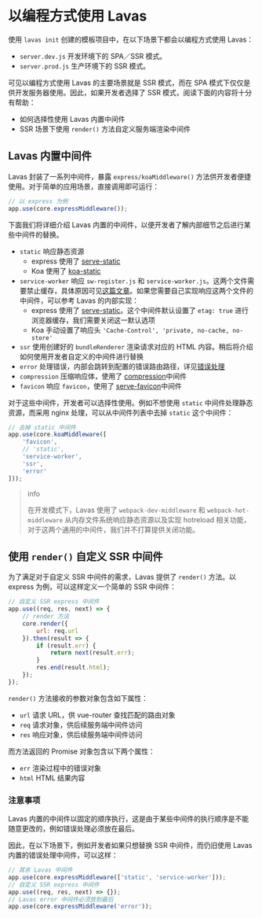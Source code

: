 # 以编程方式使用 Lavas

使用 `lavas init` 创建的模板项目中，在以下场景下都会以编程方式使用 Lavas：
* `server.dev.js` 开发环境下的 SPA／SSR 模式。
* `server.prod.js` 生产环境下的 SSR 模式。

可见以编程方式使用 Lavas 的主要场景就是 SSR 模式，而在 SPA 模式下仅仅是供开发服务器使用。因此，如果开发者选择了 SSR 模式，阅读下面的内容将十分有帮助：
* 如何选择性使用 Lavas 内置中间件
* SSR 场景下使用 `render()` 方法自定义服务端渲染中间件

## Lavas 内置中间件

Lavas 封装了一系列中间件，暴露 `express/koaMiddleware()` 方法供开发者便捷使用。对于简单的应用场景，直接调用即可运行：
```javascript
// 以 express 为例
app.use(core.expressMiddleware());
```

下面我们将详细介绍 Lavas 内置的中间件，以便开发者了解内部细节之后进行某些中间件的替换。
- `static` 响应静态资源
    - express 使用了 [serve-static](https://github.com/expressjs/serve-static)
    - Koa 使用了 [koa-static](https://github.com/koajs/static)
- `service-worker` 响应 `sw-register.js` 和 `service-worker.js`。这两个文件需要禁止缓存，具体原因可见[这篇文章](https://zhuanlan.zhihu.com/p/28161855)。如果您需要自己实现响应这两个文件的中间件，可以参考 Lavas 的内部实现：
    - express 使用了 [serve-static](https://github.com/expressjs/serve-static)。这个中间件默认设置了 `etag: true` 进行浏览器缓存，我们需要关闭这一默认选项
    - Koa 手动设置了响应头 `'Cache-Control', 'private, no-cache, no-store'`
- `ssr` 使用创建好的 `bundleRenderer` 渲染请求对应的 HTML 内容。稍后将介绍如何使用开发者自定义的中间件进行替换
- `error` 处理错误，内部会跳转到配置的错误路由路径，详见[错误处理](/guide/v2/advanced/error-handler)
- `compression` 压缩响应体，使用了 [compression](https://github.com/expressjs/compression)中间件
- `favicon` 响应 `favicon`，使用了 [serve-favicon](https://github.com/expressjs/serve-favicon)中间件

对于这些中间件，开发者可以选择性使用。例如不想使用 `static` 中间件处理静态资源，而采用 nginx 处理，可以从中间件列表中去掉 `static` 这个中间件：
```javascript
// 去掉 static 中间件
app.use(core.koaMiddleware([
    'favicon',
    // 'static',
    'service-worker',
    'ssr',
    'error'
]));
```

> info
>
> 在开发模式下，Lavas 使用了 `webpack-dev-middleware` 和 `webpack-hot-middleware` 从内存文件系统响应静态资源以及实现 hotreload 相关功能，对于这两个通用的中间件，我们并不打算提供关闭功能。

## 使用 `render()` 自定义 SSR 中间件

为了满足对于自定义 SSR 中间件的需求，Lavas 提供了 `render()` 方法。以 express 为例，可以这样定义一个简单的 SSR 中间件：
```javascript
// 自定义 SSR express 中间件
app.use((req, res, next) => {
    // render 方法
    core.render({
        url: req.url
    }).then(result => {
        if (result.err) {
            return next(result.err);
        }
        res.end(result.html);
    });
});
```

`render()` 方法接收的参数对象包含如下属性：
* `url` 请求 URL，供 vue-router 查找匹配的路由对象
* `req` 请求对象，供后续服务端中间件访问
* `res` 响应对象，供后续服务端中间件访问

而方法返回的 Promise 对象包含以下两个属性：
* `err` 渲染过程中的错误对象
* `html` HTML 结果内容

### 注意事项

Lavas 内置的中间件以固定的顺序执行，这是由于某些中间件的执行顺序是不能随意更改的，例如错误处理必须放在最后。

因此，在以下场景下，例如开发者如果只想替换 SSR 中间件，而仍旧使用 Lavas 内置的错误处理中间件，可以这样：
```javascript
// 其余 Lavas 中间件
app.use(core.expressMiddleware(['static', 'service-worker']));
// 自定义 SSR express 中间件
app.use((req, res, next) => {});
// Lavas error 中间件必须放到最后
app.use(core.expressMiddleware('error'));
```
